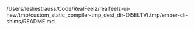 /Users/lesliestrauss/Code/RealFeelz/realfeelz-ui-new/tmp/custom_static_compiler-tmp_dest_dir-Dl5ELTVt.tmp/ember-cli-shims/README.md
